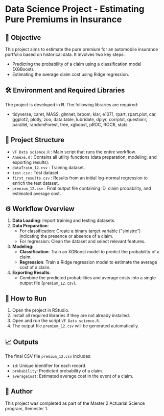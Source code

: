 # Data Science Project - Estimating Pure Premiums in Insurance

## 🎯 Objective
This project aims to estimate the pure premium for an automobile insurance portfolio based on historical data. It involves two key steps:
- Predicting the probability of a claim using a classification model (XGBoost).
- Estimating the average claim cost using Ridge regression.

## 🛠️ Environment and Required Libraries
The project is developed in **R**. The following libraries are required:
- tidyverse, caret, MASS, glmnet, broom, klar, e1071, rpart, rpart.plot, car, ggplot2, plotly, zoo, data.table, lubridate, dplyr, corrplot, questionr, parallel, randomForest, tree, xgboost, pROC, ROCR, stats

## 📂 Project Structure
- `VF Data science.R` : Main script that runs the entire workflow.
- `Annexe.R` : Contains all utility functions (data preparation, modeling, and exporting results).
- `dataTrain_12.csv` : Training dataset.
- `test.csv` : Test dataset.
- `first_results.csv` : Results from an initial log-normal regression to enrich the test dataset.
- `premium_12.csv` : Final output file containing ID, claim probability, and estimated average cost.

## ⚙️ Workflow Overview
1. **Data Loading**: Import training and testing datasets.
2. **Data Preparation**:
    - For classification: Create a binary target variable ("sinistre") indicating the presence or absence of a claim.
    - For regression: Clean the dataset and select relevant features.
3. **Modeling**:
    - **Classification**: Train an XGBoost model to predict the probability of a claim.
    - **Regression**: Train a Ridge regression model to estimate the average cost of a claim.
4. **Exporting Results**:
    - Combine the predicted probabilities and average costs into a single output file (`premium_12.csv`).

## 🚀 How to Run
1. Open the project in RStudio.
2. Install all required libraries if they are not already installed.
3. Open and run the script `VF Data science.R`.
4. The output file `premium_12.csv` will be generated automatically.

## 📈 Outputs
The final CSV file `premium_12.csv` includes:
- `id`: Unique identifier for each record.
- `probability`: Predicted probability of a claim.
- `averageCost`: Estimated average cost in the event of a claim.

## 👤 Author
This project was completed as part of the Master 2 Actuarial Science program, Semester 1.
